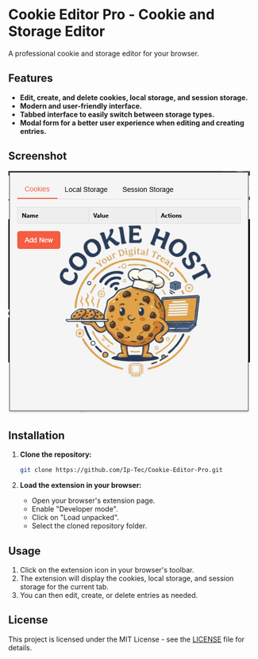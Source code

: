 # Cookie Editor Pro - Cookie and Storage Editor

A professional cookie and storage editor for your browser.

## Features

* **Edit, create, and delete cookies, local storage, and session storage.**
* **Modern and user-friendly interface.**
* **Tabbed interface to easily switch between storage types.**
* **Modal form for a better user experience when editing and creating entries.**

## Screenshot

![Screenshot](images/screenshot.png)

## Installation

1. **Clone the repository:**

    ```bash
    git clone https://github.com/Ip-Tec/Cookie-Editor-Pro.git
    ```

2. **Load the extension in your browser:**

    * Open your browser's extension page.
    * Enable "Developer mode".
    * Click on "Load unpacked".
    * Select the cloned repository folder.

## Usage

1. Click on the extension icon in your browser's toolbar.
2. The extension will display the cookies, local storage, and session storage for the current tab.
3. You can then edit, create, or delete entries as needed.

## License

This project is licensed under the MIT License - see the [LICENSE](LICENSE) file for details.
